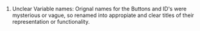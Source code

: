 1. Unclear Variable names: Orignal names for the Buttons and ID's were mysterious or vague, so renamed into appropiate and clear titles of their representation or functionality.
